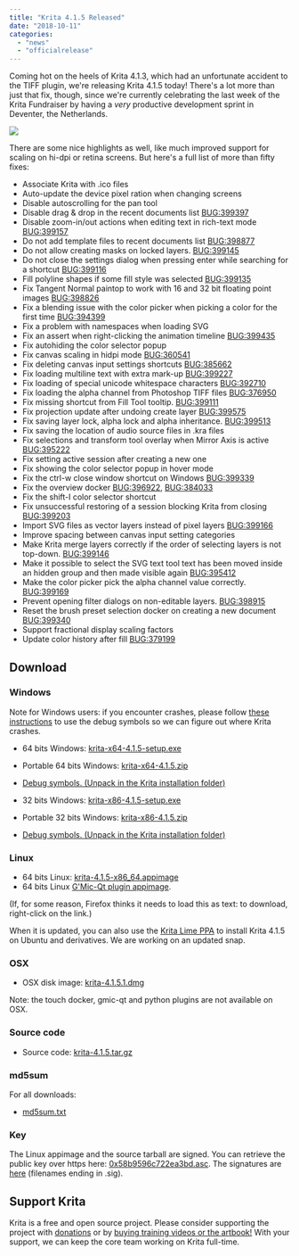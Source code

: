 ```yaml
---
title: "Krita 4.1.5 Released"
date: "2018-10-11"
categories: 
  - "news"
  - "officialrelease"
---
```


Coming hot on the heels of Krita 4.1.3, which had an unfortunate accident to the TIFF plugin, we're releasing Krita 4.1.5 today! There's a lot more than just that fix, though, since we're currently celebrating the last week of the Krita Fundraiser by having a _very_ productive development sprint in Deventer, the Netherlands.

[![](/images/posts/2018/2018-fundraiser-hero2.png)](https://krita.org)

There are some nice highlights as well, like much improved support for scaling on hi-dpi or retina screens. But here's a full list of more than fifty fixes:

- Associate Krita with .ico files
- Auto-update the device pixel ration when changing screens
- Disable autoscrolling for the pan tool
- Disable drag & drop in the recent documents list [BUG:399397](https://bugs.kde.org/show_bug.cgi?id=399397)
- Disable zoom-in/out actions when editing text in rich-text mode [BUG:399157](https://bugs.kde.org/show_bug.cgi?id=399157)
- Do not add template files to recent documents list [BUG:398877](https://bugs.kde.org/show_bug.cgi?id=398877)
- Do not allow creating masks on locked layers. [BUG:399145](https://bugs.kde.org/show_bug.cgi?id=399145)
- Do not close the settings dialog when pressing enter while searching for a shortcut [BUG:399116](https://bugs.kde.org/show_bug.cgi?id=399116)
- Fill polyline shapes if some fill style was selected [BUG:399135](https://bugs.kde.org/show_bug.cgi?id=399135)
- Fix Tangent Normal paintop to work with 16 and 32 bit floating point images [BUG:398826](https://bugs.kde.org/show_bug.cgi?id=398826)
- Fix a blending issue with the color picker when picking a color for the first time [BUG:394399](http://394399)
- Fix a problem with namespaces when loading SVG
- Fix an assert when right-clicking the animation timeline [BUG:399435](https://bugs.kde.org/show_bug.cgi?id=399435)
- Fix autohiding the color selector popup
- Fix canvas scaling in hidpi mode [BUG:360541](https://bugs.kde.org/show_bug.cgi?id=360541)
- Fix deleting canvas input settings shortcuts [BUG:385662](https://bugs.kde.org/show_bug.cgi?id=385662)
- Fix loading multiline text with extra mark-up [BUG:399227](https://bugs.kde.org/show_bug.cgi?id=399227)
- Fix loading of special unicode whitespace characters [BUG:392710](https://bugs.kde.org/show_bug.cgi?id=392710)
- Fix loading the alpha channel from Photoshop TIFF files [BUG:376950](https://bugs.kde.org/show_bug.cgi?id=376950)
- Fix missing shortcut from Fill Tool tooltip. [BUG:399111](https://bugs.kde.org/show_bug.cgi?id=399111)
- Fix projection update after undoing create layer [BUG:399575](https://bugs.kde.org/show_bug.cgi?id=399575)
- Fix saving layer lock, alpha lock and alpha inheritance. [BUG:399513](https://bugs.kde.org/show_bug.cgi?id=399513)
- Fix saving the location of audio source files in .kra files
- Fix selections and transform tool overlay when Mirror Axis is active [BUG:395222](https://bugs.kde.org/show_bug.cgi?id=395222)
- Fix setting active session after creating a new one
- Fix showing the color selector popup in hover mode
- Fix the ctrl-w close window shortcut on Windows [BUG:399339](https://bugs.kde.org/show_bug.cgi?id=399339)
- Fix the overview docker [BUG:396922](https://bugs.kde.org/show_bug.cgi?id=396922), [BUG:384033](https://bugs.kde.org/show_bug.cgi?id=384033)
- Fix the shift-I color selector shortcut
- Fix unsuccessful restoring of a session blocking Krita from closing [BUG:399203](https://bugs.kde.org/show_bug.cgi?id=399203)
- Import SVG files as vector layers instead of pixel layers [BUG:399166](https://bugs.kde.org/show_bug.cgi?id=399166)
- Improve spacing between canvas input setting categories
- Make Krita merge layers correctly if the order of selecting layers is not top-down. [BUG:399146](https://bugs.kde.org/show_bug.cgi?id=399146)
- Make it possible to select the SVG text tool text has been moved inside an hidden group and then made visible again [BUG:395412](https://bugs.kde.org/show_bug.cgi?id=395412)
- Make the color picker pick the alpha channel value correctly. [BUG:399169](https://bugs.kde.org/show_bug.cgi?id=399169)
- Prevent opening filter dialogs on non-editable layers. [BUG:398915](https://bugs.kde.org/show_bug.cgi?id=398915)
- Reset the brush preset selection docker on creating a new document [BUG:399340](https://bugs.kde.org/show_bug.cgi?id=399340)
- Support fractional display scaling factors
- Update color history after fill [BUG:379199](https://bugs.kde.org/show_bug.cgi?id=379199)

## Download

### Windows

Note for Windows users: if you encounter crashes, please follow [these instructions](https://docs.krita.org/en/reference_manual/dr_minw_debugger.html#dr-minw) to use the debug symbols so we can figure out where Krita crashes.

- 64 bits Windows: [krita-x64-4.1.5-setup.exe](https://download.kde.org/stable/krita/4.1.5/krita-x64-4.1.5-setup.exe)
- Portable 64 bits Windows: [krita-x64-4.1.5.zip](https://download.kde.org/stable/krita/4.1.5/krita-x64-4.1.5.zip)
- [Debug symbols. (Unpack in the Krita installation folder)](https://download.kde.org/stable/krita/4.1.5/krita-x64-4.1.5-dbg.zip)

- 32 bits Windows: [krita-x86-4.1.5-setup.exe](https://download.kde.org/stable/krita/4.1.5/krita-x86-4.1.5-setup.exe)
- Portable 32 bits Windows: [krita-x86-4.1.5.zip](https://download.kde.org/stable/krita/4.1.5/krita-x86-4.1.5.zip)
- [Debug symbols. (Unpack in the Krita installation folder)](https://download.kde.org/stable/krita/4.1.5/krita-x86-4.1.5-dbg.zip)

### Linux

- 64 bits Linux: [krita-4.1.5-x86_64.appimage](https://download.kde.org/stable/krita/4.1.5/krita-4.1.5-x86_64.appimage)
- 64 bits Linux [G'Mic-Qt plugin appimage](https://download.kde.org/stable/krita/4.1.5/gmic_krita_qt-x86_64.appimage).

(If, for some reason, Firefox thinks it needs to load this as text: to download, right-click on the link.)

When it is updated, you can also use the [Krita Lime PPA](https://launchpad.net/%7Ekritalime/+archive/ubuntu/ppa) to install Krita 4.1.5 on Ubuntu and derivatives. We are working on an updated snap.

### OSX

- OSX disk image: [krita-4.1.5.1.dmg](https://download.kde.org/stable/krita/4.1.5/krita-4.1.5.1.dmg)

Note: the touch docker, gmic-qt and python plugins are not available on OSX.

### Source code

- Source code: [krita-4.1.5.tar.gz](https://download.kde.org/stable/krita/4.1.5/krita-4.1.5.tar.gz)

### md5sum

For all downloads:

- [md5sum.txt](https://download.kde.org/stable/krita/4.1.5/md5sum.txt)

### Key

The Linux appimage and the source tarball are signed. You can retrieve the public key over https here: [0x58b9596c722ea3bd.asc](https://share.kde.org/index.php/s/fJ99V5mZvuyD0z8). The signatures are [here](http://download.kde.org/stable/krita/4.1.5/) (filenames ending in .sig).

## Support Krita

Krita is a free and open source project. Please consider supporting the project with [donations](/support-us/donations/) or by [buying training videos or the artbook!](/support-us/shop) With your support, we can keep the core team working on Krita full-time.
